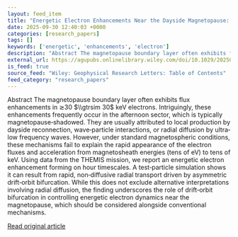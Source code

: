 ```yaml
---
layout: feed_item
title: "Energetic Electron Enhancements Near the Dayside Magnetopause: Outward Radial Transport Due To Asymmetric Drift‐Orbit Bifurcation"
date: 2025-09-30 12:40:03 +0000
categories: [research_papers]
tags: []
keywords: ['energetic', 'enhancements', 'electron']
description: "Abstract The magnetopause boundary layer often exhibits flux enhancements in ≳30 $  gtrsim 30$ keV electrons"
external_url: https://agupubs.onlinelibrary.wiley.com/doi/10.1029/2025GL116514?af=R
is_feed: true
source_feed: "Wiley: Geophysical Research Letters: Table of Contents"
feed_category: "research_papers"
---
```


Abstract The magnetopause boundary layer often exhibits flux enhancements in ≳30 $\\gtrsim 30$ keV electrons. Intriguingly, these enhancements frequently occur in the afternoon sector, which is typically magnetopause‐shadowed. They are usually attributed to local production by dayside reconnection, wave‐particle interactions, or radial diffusion by ultra‐low frequency waves. However, under standard magnetospheric conditions, these mechanisms fail to explain the rapid appearance of the electron fluxes and acceleration from magnetosheath energies (tens of eV) to tens of keV. Using data from the THEMIS mission, we report an energetic electron enhancement forming on hour timescales. A test‐particle simulation shows it can result from rapid, non‐diffusive radial transport driven by asymmetric drift‐orbit bifurcation. While this does not exclude alternative interpretations involving radial diffusion, the finding underscores the role of drift‐orbit bifurcation in controlling energetic electron dynamics near the magnetopause, which should be considered alongside conventional mechanisms.

[Read original article](https://agupubs.onlinelibrary.wiley.com/doi/10.1029/2025GL116514?af=R)
